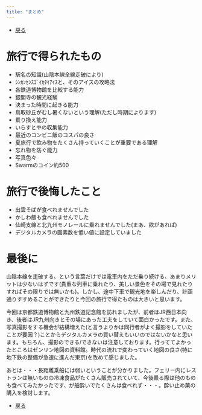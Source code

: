 ```yaml
---
title: "まとめ"
---
```


- [戻る](index.html)

# 旅行で得られたもの

 * 駅名の知識(山陰本線全線走破により)
 * ｼﾝｶﾝｾﾝｽｺﾞｲｶﾀｲｱｲｽと、そのアイスの攻略法
 * 各鉄道博物館を比較する能力
 * 銀閣寺の観光経験
 * 決まった時間に起きる能力
 * 鳥取砂丘がむし暑くないという理解(ただし時期によります)
 * 乗り換え能力
 * いらすとやの収集能力
 * 最近のコンビニ飯のコスパの良さ
 * 夏旅行で飲み物をたくさん持っていくことが重要である理解
 * 忘れ物を防ぐ能力
 * 写真色々
 * Swarmのコイン約500

# 旅行で後悔したこと

 * 出雲そばが食べれませんでした
 * かしわ飯も食べれませんでした
 * 仙崎支線と北九州モノレールに乗れませんでした(まあ、欲があれば)
 * デジタルカメラの画素数を低い値に設定していました

# 最後に

山陰本線を走破する、という言葉だけでは電車内をただ乗り続ける、あまりメリットは少ないはずです(貴重な列車に乗れたり、美しい景色をその場で見れたりすればその限りでは無いかも)。しかし、途中下車で観光地を楽しんだり、計画通りすすめることができたりと今回の旅行で得たものは大きいと思います。

今回は京都鉄道博物館と九州鉄道記念館を訪れましたが、前者はJR西日本向き、後者はJR九州向きとその場にあった工夫をしていて面白かったです。また、写真撮影をする機会が結構増えた(と言うよりかは同行者がよく撮影をしていたことが要因？)ことからデジタルカメラの買い替えもいいのではないかなと思います。もちろん、撮影のできる/できないは注意しております。行っててよかったところはゼンリン地図の資料館。時代の流れで変わっていく地図の良さ(特に地下鉄の整備が急速に進んだ東京)を改めて感じました。

あとは・・・長距離乗船には弱いということが分かりました。フェリー内にレストランは無いものの冷凍食品がたくさん販売されていて、今後乗る際は他のものも食べてみたかったです、が船酔いでたくさんは食べれず・・・。酔い止め薬の購入を検討します。

- [戻る](index.html)